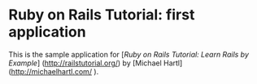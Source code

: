 
# Ruby on Rails Tutorial: first application

This is the sample application for
[*Ruby on Rails Tutorial: Learn Rails by Example*] (http://railstutorial.org/)
by [Michael Hartl] (http://michaelhartl.com/ ).